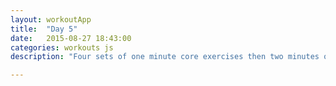 ```yaml
---
layout: workoutApp
title:  "Day 5"
date:   2015-08-27 18:43:00
categories: workouts js
description: "Four sets of one minute core exercises then two minutes of pressups."

---
```


<script type="text/javascript">
    function get_exercises(){
        var library = exerciseLibrary();
        var exercises = [];

        for(var i=0; i<3; i++){
            exercises.push({exercise: library.trunkRotations, time: 20, reps: 0});
            exercises.push({exercise: library.itbRolls, time: 10, reps: 0});
            exercises.push({exercise: library.itbRolls, time: 10, reps: 0});
            exercises.push({exercise: library.steamEngine, time: 20, reps: 0});
            exercises.push({exercise: library.oneLeggedSquats, time: 30, reps: 10});
            exercises.push({exercise: library.oneLeggedSquats, time: 30, reps: 10});
        }
                         
        for(var i=0;i<4;i++){
            exercises.push({exercise: library.mountainClimber, time: 60, reps: 0});
            exercises.push({exercise: library.rest, time: 15, reps: 0});
            exercises.push({exercise: library.sidePlankRight,  time: 60, reps: 0});
            exercises.push({exercise: library.rest, time: 15, reps: 0});
            exercises.push({exercise: library.squats, time: 60, reps: 0});
            exercises.push({exercise: library.rest, time: 15, reps: 0});
            exercises.push({exercise: library.sidePlankLeft, time: 60, reps: 0});
            exercises.push({exercise: library.rest, time: 15, reps: 0});
        };
        exercises.pop();
        exercises.push({exercise: library.rest, time: 30, reps: 1});
        exercises.push({exercise: library.pushups, time: 120, reps: 0});
        return exercises;
    }
</script>
